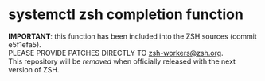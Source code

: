 systemctl zsh completion function
=================================

**IMPORTANT**: this function has been included into the ZSH sources
(commit e5f1efa5).   
PLEASE PROVIDE PATCHES DIRECTLY TO zsh-workers@zsh.org.  
This repository will be *removed* when officially released with the next
version of ZSH.
